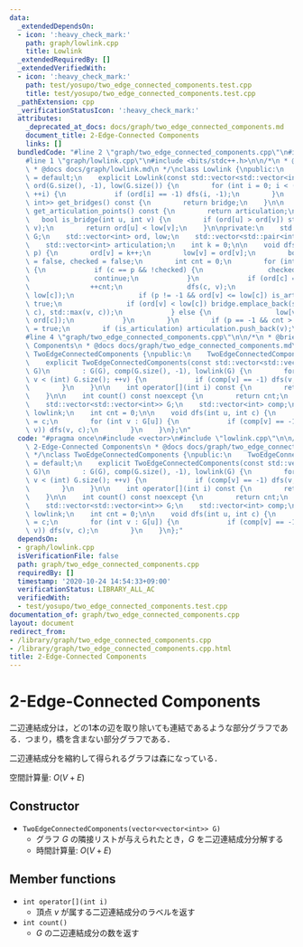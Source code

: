 ```yaml
---
data:
  _extendedDependsOn:
  - icon: ':heavy_check_mark:'
    path: graph/lowlink.cpp
    title: Lowlink
  _extendedRequiredBy: []
  _extendedVerifiedWith:
  - icon: ':heavy_check_mark:'
    path: test/yosupo/two_edge_connected_components.test.cpp
    title: test/yosupo/two_edge_connected_components.test.cpp
  _pathExtension: cpp
  _verificationStatusIcon: ':heavy_check_mark:'
  attributes:
    _deprecated_at_docs: docs/graph/two_edge_connected_components.md
    document_title: 2-Edge-Connected Components
    links: []
  bundledCode: "#line 2 \"graph/two_edge_connected_components.cpp\"\n#include <vector>\n\
    #line 1 \"graph/lowlink.cpp\"\n#include <bits/stdc++.h>\n\n/*\n * @brief Lowlink\n\
    \ * @docs docs/graph/lowlink.md\n */\nclass Lowlink {\npublic:\n    Lowlink()\
    \ = default;\n    explicit Lowlink(const std::vector<std::vector<int>> G) : G(G),\
    \ ord(G.size(), -1), low(G.size()) {\n        for (int i = 0; i < (int) G.size();\
    \ ++i) {\n            if (ord[i] == -1) dfs(i, -1);\n        }\n    }\n\n    std::vector<std::pair<int,\
    \ int>> get_bridges() const {\n        return bridge;\n    }\n\n    std::vector<int>\
    \ get_articulation_points() const {\n        return articulation;\n    }\n\n \
    \   bool is_bridge(int u, int v) {\n        if (ord[u] > ord[v]) std::swap(u,\
    \ v);\n        return ord[u] < low[v];\n    }\n\nprivate:\n    std::vector<std::vector<int>>\
    \ G;\n    std::vector<int> ord, low;\n    std::vector<std::pair<int, int>> bridge;\n\
    \    std::vector<int> articulation;\n    int k = 0;\n\n    void dfs(int v, int\
    \ p) {\n        ord[v] = k++;\n        low[v] = ord[v];\n        bool is_articulation\
    \ = false, checked = false;\n        int cnt = 0;\n        for (int c : G[v])\
    \ {\n            if (c == p && !checked) {\n                checked = true;\n\
    \                continue;\n            }\n            if (ord[c] == -1) {\n \
    \               ++cnt;\n                dfs(c, v);\n                low[v] = std::min(low[v],\
    \ low[c]);\n                if (p != -1 && ord[v] <= low[c]) is_articulation =\
    \ true;\n                if (ord[v] < low[c]) bridge.emplace_back(std::min(v,\
    \ c), std::max(v, c));\n            } else {\n                low[v] = std::min(low[v],\
    \ ord[c]);\n            }\n        }\n        if (p == -1 && cnt > 1) is_articulation\
    \ = true;\n        if (is_articulation) articulation.push_back(v);\n    }\n};\n\
    #line 4 \"graph/two_edge_connected_components.cpp\"\n\n/*\n * @brief 2-Edge-Connected\
    \ Components\n * @docs docs/graph/two_edge_connected_components.md\n */\nclass\
    \ TwoEdgeConnectedComponents {\npublic:\n    TwoEdgeConnectedComponents() = default;\n\
    \    explicit TwoEdgeConnectedComponents(const std::vector<std::vector<int>>&\
    \ G)\n        : G(G), comp(G.size(), -1), lowlink(G) {\n        for (int v = 0;\
    \ v < (int) G.size(); ++v) {\n            if (comp[v] == -1) dfs(v, cnt++);\n\
    \        }\n    }\n\n    int operator[](int i) const {\n        return comp[i];\n\
    \    }\n\n    int count() const noexcept {\n        return cnt;\n    }\n\nprivate:\n\
    \    std::vector<std::vector<int>> G;\n    std::vector<int> comp;\n    Lowlink\
    \ lowlink;\n    int cnt = 0;\n\n    void dfs(int u, int c) {\n        comp[u]\
    \ = c;\n        for (int v : G[u]) {\n            if (comp[v] == -1 && !lowlink.is_bridge(u,\
    \ v)) dfs(v, c);\n        }\n    }\n};\n"
  code: "#pragma once\n#include <vector>\n#include \"lowlink.cpp\"\n\n/*\n * @brief\
    \ 2-Edge-Connected Components\n * @docs docs/graph/two_edge_connected_components.md\n\
    \ */\nclass TwoEdgeConnectedComponents {\npublic:\n    TwoEdgeConnectedComponents()\
    \ = default;\n    explicit TwoEdgeConnectedComponents(const std::vector<std::vector<int>>&\
    \ G)\n        : G(G), comp(G.size(), -1), lowlink(G) {\n        for (int v = 0;\
    \ v < (int) G.size(); ++v) {\n            if (comp[v] == -1) dfs(v, cnt++);\n\
    \        }\n    }\n\n    int operator[](int i) const {\n        return comp[i];\n\
    \    }\n\n    int count() const noexcept {\n        return cnt;\n    }\n\nprivate:\n\
    \    std::vector<std::vector<int>> G;\n    std::vector<int> comp;\n    Lowlink\
    \ lowlink;\n    int cnt = 0;\n\n    void dfs(int u, int c) {\n        comp[u]\
    \ = c;\n        for (int v : G[u]) {\n            if (comp[v] == -1 && !lowlink.is_bridge(u,\
    \ v)) dfs(v, c);\n        }\n    }\n};"
  dependsOn:
  - graph/lowlink.cpp
  isVerificationFile: false
  path: graph/two_edge_connected_components.cpp
  requiredBy: []
  timestamp: '2020-10-24 14:54:33+09:00'
  verificationStatus: LIBRARY_ALL_AC
  verifiedWith:
  - test/yosupo/two_edge_connected_components.test.cpp
documentation_of: graph/two_edge_connected_components.cpp
layout: document
redirect_from:
- /library/graph/two_edge_connected_components.cpp
- /library/graph/two_edge_connected_components.cpp.html
title: 2-Edge-Connected Components
---
```

# 2-Edge-Connected Components

二辺連結成分は，どの1本の辺を取り除いても連結であるような部分グラフである．つまり，橋を含まない部分グラフである．

二辺連結成分を縮約して得られるグラフは森になっている．

空間計算量: $O(V + E)$

## Constructor

- `TwoEdgeConnectedComponents(vector<vector<int>> G)`
    - グラフ $G$ の隣接リストが与えられたとき，$G$ を二辺連結成分分解する
    - 時間計算量: $O(V + E)$

## Member functions

- `int operator[](int i)`
    - 頂点 $v$ が属する二辺連結成分のラベルを返す
- `int count()`
    - $G$ の二辺連結成分の数を返す